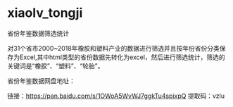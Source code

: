 ﻿# xiaolv_tongji

省份年鉴数据筛选统计

对31个省市2000~2018年橡胶和塑料产业的数据进行筛选并且按年份省份分类保存为Excel,其中html类型的省份数据先转化为excel，然后进行筛选统计，筛选的关键词是“橡胶”、“塑料”、“轮胎”。

省份年鉴数据网盘地址：

链接：https://pan.baidu.com/s/1OWoA5WvWJ7ggkTu4spixpQ 
提取码：vzlu